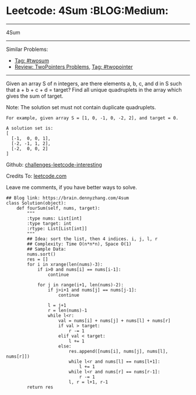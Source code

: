 # Leetcode: 4Sum     :BLOG:Medium:


---

4Sum  

---

Similar Problems:  
-   [Tag: #twosum](https://brain.dennyzhang.com/tag/twosum)
-   [Review: TwoPointers Problems](https://brain.dennyzhang.com/review-twopointer), [Tag: #twopointer](https://brain.dennyzhang.com/tag/twopointer)

---

Given an array S of n integers, are there elements a, b, c, and d in S such that a + b + c + d = target? Find all unique quadruplets in the array which gives the sum of target.  

Note: The solution set must not contain duplicate quadruplets.  

    For example, given array S = [1, 0, -1, 0, -2, 2], and target = 0.
    
    A solution set is:
    [
      [-1,  0, 0, 1],
      [-2, -1, 1, 2],
      [-2,  0, 0, 2]
    ]

Github: [challenges-leetcode-interesting](https://github.com/DennyZhang/challenges-leetcode-interesting/tree/master/4sum)  

Credits To: [leetcode.com](https://leetcode.com/problems/4sum/description/)  

Leave me comments, if you have better ways to solve.  

    ## Blog link: https://brain.dennyzhang.com/4sum
    class Solution(object):
        def fourSum(self, nums, target):
            """
            :type nums: List[int]
            :type target: int
            :rtype: List[List[int]]
            """
            ## Idea: sort the list, then 4 indices. i, j, l, r
            ## Complexity: Time O(n*n*n), Space O(1)
            ## Sample Data:
            nums.sort()
            res = []
            for i in xrange(len(nums)-3):
                if i>0 and nums[i] == nums[i-1]:
                    continue
    
                for j in range(i+1, len(nums)-2):
                    if j>i+1 and nums[j] == nums[j-1]:
                        continue
    
                    l = j+1
                    r = len(nums)-1
                    while l<r:
                        val = nums[i] + nums[j] + nums[l] + nums[r]
                        if val > target:
                            r -= 1
                        elif val < target:
                            l += 1
                        else:
                            res.append([nums[i], nums[j], nums[l], nums[r]])
                            while l<r and nums[l] == nums[l+1]:
                                l += 1
                            while l<r and nums[r] == nums[r-1]:
                                r -= 1
                            l, r = l+1, r-1
            return res
